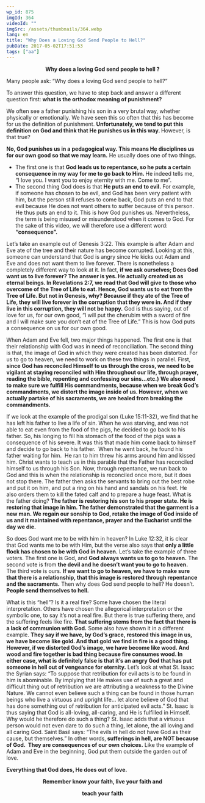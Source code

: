 ```yaml
---
wp_id: 875
imgId: 364
videoId: ""
imgSrc: /assets/thumbnails/364.webp
lang: en
title: "Why Does a Loving God Send People to Hell?"
pubDate: 2017-05-02T17:51:53
tags: ["aa"]
---
```


<!-- page: 6 -->

<p style="text-align: center;"><strong>Why does a loving God send people to hell ? </strong></p>
<p>Many people ask: “Why does a loving God send people to hell?”</p>
<p>To answer this question, we have to step back and answer a different question first: <strong>what is the orthodox meaning of punishment?</strong></p>
<p>We often see a father punishing his son in a very brutal way, whether physically or emotionally. We have seen this so often that this has become for us the definition of punishment. <strong>Unfortunately, we tend to put this definition on God and think that He punishes us in this way. </strong>However, is that true?</p>
<p><strong>No, God punishes us in a pedagogical way. This means He disciplines us for our own good so that we may learn.</strong> He usually does one of two things.</p>
<ul>
<li>The first one is that <strong>God leads us to repentance, so he puts a certain consequence in my way for me to go back to Him. </strong>He indeed tells me, “I love you. I want you to enjoy eternity with me. Come to me”.</li>
<li>The second thing God does is that <strong>He puts an end to evil.</strong> For example, if someone has chosen to be evil, and God has been very patient with him, but the person still refuses to come back, God puts an end to that evil because He does not want others to suffer because of this person. He thus puts an end to it. This is how God punishes us. Nevertheless, the term is being misused or misunderstood when it comes to God. For the sake of this video, we will therefore use a different word: <strong>“consequence”. </strong></li>
</ul>
<p>Let’s take an example out of Genesis 3:22. This example is after Adam and Eve ate of the tree and their nature has become corrupted. Looking at this, someone can understand that God is angry since He kicks out Adam and Eve and does not want them to live forever. There is nonetheless a completely different way to look at it. In fact, <strong>if we ask ourselves; Does God want us to live forever? The answer is yes. He actually created us as eternal beings. In Revelations 2:7, we read that God will give to those who overcome of the Tree of Life to eat. Hence, God wants us to eat from the Tree of Life. But not in Genesis, why? Because if they ate of the Tree of Life, they will live forever in the corruption that they were in. And if they live in this corruption, they will not be happy.</strong> God is thus saying, out of love for us, for our own good, “I will put the cherubim with a sword of fire and I will make sure you don’t eat of the Tree of Life.” This is how God puts a consequence on us for our own good.</p>
<p>When Adam and Eve fell, two major things happened. The first one is that their relationship with God was in need of reconciliation. The second thing is that, the image of God in which they were created has been distorted. For us to go to heaven, we need to work on these two things in parallel. First, <strong>since God has reconciled Himself to us through the cross, we need to be vigilant at staying reconciled with Him throughout our life, through prayer, reading the bible, repenting and confessing our sins&#8230;etc.)</strong> <strong>We also need to make sure we fulfill His commandments, because when we break God’s commandments, we distort the image inside of us. However, when we actually partake of his sacraments, we are healed from breaking the commandments.</strong></p>
<p>If we look at the example of the prodigal son (Luke 15:11-32), we find that he has left his father to live a life of sin. When he was starving, and was not able to eat even from the food of the pigs, he decided to go back to his father. So, his longing to fill his stomach of the food of the pigs was a consequence of his severe. It was this that made him come back to himself and decide to go back to his father.  When he went back, he found his father waiting for him.  He ran to him threw his arms around him and kissed him. Christ wants to teach us in this parable that the Father has reconciled himself to us through his Son. Now, through repentance, we run back to God and this is when the relationship is reconciled once more, but it does not stop there. The father then asks the servants to bring out the best robe and put it on him, and put a ring on his hand and sandals on his feet. He also orders them to kill the fated calf and to prepare a huge feast. What is the father doing? <strong>The father is restoring his son to his proper state. He is restoring that image in him. The father demonstrated that the garment is a new man. We regain our sonship to God, retake the image of God inside of us and it maintained with repentance, prayer and the Eucharist until the day we die. </strong></p>
<p>So does God want me to be with him in heaven? In Luke 12:32, it is clear that God wants me to be with Him, but the verse also says that <strong>only a little flock has chosen to be with God in heaven.</strong> Let’s take the example of three voters. The first one is God, and <strong>God always wants us to go to heaven.</strong> The second vote is from <strong>the devil and he doesn’t want you to go to heaven.</strong> The third vote is ours. <strong>If we want to go to heaven, we have to make sure that there is a relationship, that this image is restored through repentance and the sacraments.</strong> Then why does God send people to hell? He doesn&#8217;t. <strong>People send themselves to hell. </strong></p>
<p>What is this “hell”? Is it a real fire? Some have chosen the literal interpretation. Others have chosen the allegorical interpretation or the symbolic one, to say it’s not a real fire. But there is true suffering there, and the suffering feels like fire. <strong>That suffering stems from the fact that there is a lack of communion with God.</strong> Some also have shown it in a different example. <strong>They say if we have, by God’s grace, restored this image in us, we have become like gold. And that gold we find in fire is a good thing. However, if we distorted God’s image, we have become like wood. And wood and fire together is bad thing because fire consumes wood. In either case, what is definitely false is that it’s an angry God that has put someone in hell out of vengeance for eternity.</strong> Let’s look at what St. Isaac the Syrian says: “To suppose that retribution for evil acts is to be found in him is abominable. By implying that He makes use of such a great and difficult thing out of retribution we are attributing a weakness to the Divine Nature. We cannot even believe such a thing can be found in those human beings who live a virtuous and upright life… let alone believe of God that has done something out of retribution for anticipated evil acts.” St. Isaac is thus saying that God is all-loving, all-caring, and He is fulfilled in Himself. Why would he therefore do such a thing? St. Isaac adds that a virtuous person would not even dare to do such a thing, let alone, the all loving and all caring God. Saint Basil says: “The evils in hell do not have God as their cause, but themselves.” In other words,<strong> sufferings in hell, are NOT because of God.  They are consequences of our own choices.</strong> Like the example of Adam and Eve in the beginning, God put them outside the garden out of love.</p>
<p><strong>Everything that God does, He does out of love.</strong></p>
<p style="text-align: center;"><strong>Remember know your faith, live your faith and</strong></p>
<p style="text-align: center;"><strong> teach your faith</strong></p>
